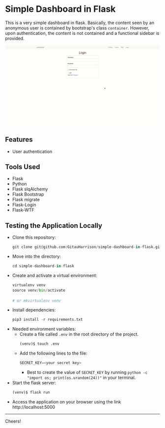 # Simple Dashboard in Flask

This is a very simple dashboard in flask. Basically, the content seen by an anonymous user is contained by bootstrap's class `container`. However, upon authentication, the content is not contained and a functional sidebar is provided. 

![Flask Dashboard](/app/static/images/flask_dashboard.gif)

## Features

- User authentication

## Tools Used

* Flask
* Python
* Flask slqAlchemy
* Flask Bootstrap
* Flask migrate
* Flask-Login
* Flask-WTF

## Testing the Application Locally

* Clone this repository:
    ```python
    git clone git@github.com:GitauHarrison/simple-dashboard-in-flask.git
    ```
* Move into the directory:
    ```python
    cd simple-dashboard-in-flask
    ```
* Create and activate a virtual environment:
    ```python
    virtualenv venv
    source venv/bin/activate

    # or mkvirtualenv venv
    ```
* Install dependencies:
    ```python
    pip3 install -r requirements.txt
    ```
* Needed environment variables:
  * Create a file called `.env` in the root directory of the project.
    ```python
    (venv)$ touch .env
    ```
  * Add the following lines to the file:
    ```python
    SECRET_KEY=<your secret key>
    ```
    * Best to create the value of `SECRET_KEY` by running ```python -c "import os; print(os.urandom(24))"``` in your terminal.
* Start the flask server:
    ```python
    (venv)$ flask run
    ```
* Access the application on your browser using the link http://localhost:5000

<hr>
Cheers!
